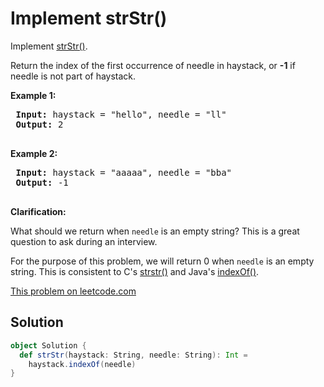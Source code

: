 # Implement strStr()

<p>Implement <a href="http://www.cplusplus.com/reference/cstring/strstr/" target="_blank">strStr()</a>.</p>
 
 <p>Return the index of the first occurrence of needle in haystack, or <strong>-1</strong> if needle is not part of haystack.</p>
 
 <p><strong>Example 1:</strong></p>
 
 <pre>
 <strong>Input:</strong> haystack = &quot;hello&quot;, needle = &quot;ll&quot;
 <strong>Output:</strong> 2
 </pre>
 
 <p><strong>Example 2:</strong></p>
 
 <pre>
 <strong>Input:</strong> haystack = &quot;aaaaa&quot;, needle = &quot;bba&quot;
 <strong>Output:</strong> -1
 </pre>
 
 <p><strong>Clarification:</strong></p>
 
 <p>What should we return when <code>needle</code> is an empty string? This is a great question to ask during an interview.</p>
 
 <p>For the purpose of this problem, we will return 0 when <code>needle</code> is an empty string. This is consistent to C&#39;s&nbsp;<a href="http://www.cplusplus.com/reference/cstring/strstr/" target="_blank">strstr()</a> and Java&#39;s&nbsp;<a href="https://docs.oracle.com/javase/7/docs/api/java/lang/String.html#indexOf(java.lang.String)" target="_blank">indexOf()</a>.</p>


[This problem on leetcode.com](https://leetcode.com/problems/implement-strstr/)

## Solution

```scala
object Solution {
  def strStr(haystack: String, needle: String): Int =
    haystack.indexOf(needle)
}
```
